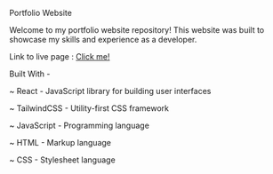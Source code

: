 Portfolio Website

Welcome to my portfolio website repository! This website was built to showcase my skills and experience as a developer.

Link to live page : <a href="https://aswinmalla.netlify.app/">Click me! </a>

Built With -

~ React - JavaScript library for building user interfaces

~ TailwindCSS - Utility-first CSS framework

~ JavaScript - Programming language

~ HTML - Markup language

~ CSS - Stylesheet language